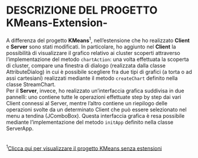 # DESCRIZIONE DEL PROGETTO KMeans-Extension-
A differenza del progetto **KMeans**<sup>1</sup>, nell’estensione che ho realizzato **Client** e **Server** sono stati modificati. In 
particolare, ho aggiunto nel **Client** la possibilità di visualizzare il grafico relativo ai cluster scoperti attraverso l’implementazione 
del metodo `chartAction`: una volta effettuata la scoperta di cluster, compare una finestra di dialogo (realizzata dalla classe 
AttributeDialog) in cui è possibile scegliere fra due tipi di grafici (a torta o ad assi cartesiani) realizzati mediante il metodo 
`createChart` definito nella classe StreamChart. <br>
Per il **Server**, invece, ho realizzato un’interfaccia grafica suddivisa in due pannelli: uno contiene tutte le operazioni effettuate 
step by step dai vari Client connessi al Server, mentre l’altro contiene un riepilogo delle operazioni svolte da un determinato Client che
può essere selezionato nel menu a tendina (JComboBox). Questa interfaccia grafica è resa possibile mediante l’implementazione del metodo 
`initApp` definito nella classe ServerApp.
<br><br><br>
<sup>1</sup>[Clicca qui per visualizzare il progetto KMeans senza estensioni](https://github.com/GianfrancoBrescia/KMeans)
